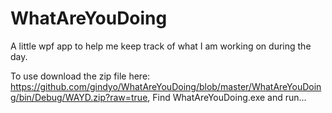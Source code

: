 # WhatAreYouDoing
A little wpf app to help me keep track of what I am working on during the day.

To use download the zip file here:
https://github.com/gindyo/WhatAreYouDoing/blob/master/WhatAreYouDoing/bin/Debug/WAYD.zip?raw=true,
Find WhatAreYouDoing.exe and run...
